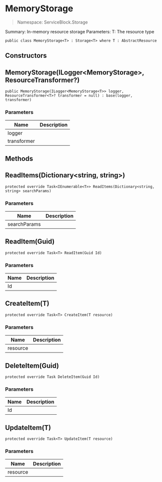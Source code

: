 MemoryStorage
======
> Namespace: ServiceBlock.Storage

Summary: In-memory resource storage
  Parameters:
    T: The resource type

```
public class MemoryStorage<T> : Storage<T> where T : AbstractResource
```

## Constructors

MemoryStorage(ILogger<MemoryStorage<T>>, ResourceTransformer<T>?)
------


```
public MemoryStorage(ILogger<MemoryStorage<T>> logger, ResourceTransformer<T>? transformer = null) : base(logger, transformer)
```

### Parameters
Name | Description
--- | ---
logger | 
transformer | 








## Methods

ReadItems(Dictionary<string, string>)
------


```
protected override Task<IEnumerable<T>> ReadItems(Dictionary<string, string> searchParams)
```

### Parameters
Name | Description
--- | ---
searchParams | 




ReadItem(Guid)
------


```
protected override Task<T> ReadItem(Guid Id)
```

### Parameters
Name | Description
--- | ---
Id | 




CreateItem(T)
------


```
protected override Task<T> CreateItem(T resource)
```

### Parameters
Name | Description
--- | ---
resource | 




DeleteItem(Guid)
------


```
protected override Task DeleteItem(Guid Id)
```

### Parameters
Name | Description
--- | ---
Id | 




UpdateItem(T)
------


```
protected override Task<T> UpdateItem(T resource)
```

### Parameters
Name | Description
--- | ---
resource | 





